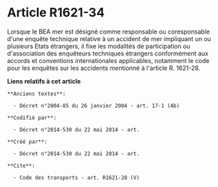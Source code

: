 # Article R1621-34

Lorsque le BEA mer est désigné comme responsable ou coresponsable d'une enquête technique relative à un accident de mer
impliquant un ou plusieurs Etats étrangers, il fixe les modalités de participation ou d'association des enquêteurs techniques
étrangers conformément aux accords et conventions internationales applicables, notamment le code pour les enquêtes sur les
accidents mentionné à l'article R. 1621-28.

**Liens relatifs à cet article**

	**Anciens textes**:

	  - Décret n°2004-85 du 26 janvier 2004 - art. 17-1 (Ab)

	**Codifié par**:

	  - Décret n°2014-530 du 22 mai 2014 - art.

	**Créé par**:

	  - Décret n°2014-530 du 22 mai 2014 - art.

	**Cite**:

	  - Code des transports - art. R1621-28 (V)
